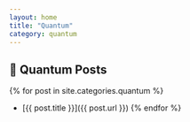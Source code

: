 ```yaml
---
layout: home
title: "Quantum"
category: quantum
---
```


## 🧬 Quantum Posts

{% for post in site.categories.quantum %}
- [{{ post.title }}]({{ post.url }})
{% endfor %}